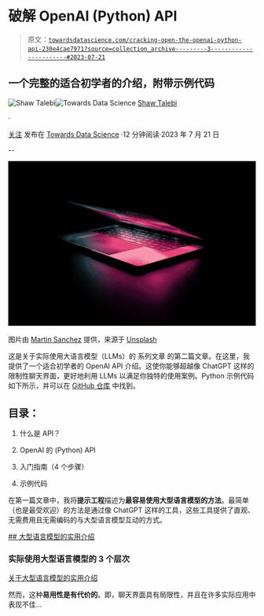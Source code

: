 # 破解 OpenAI (Python) API

> 原文：[`towardsdatascience.com/cracking-open-the-openai-python-api-230e4cae7971?source=collection_archive---------3-----------------------#2023-07-21`](https://towardsdatascience.com/cracking-open-the-openai-python-api-230e4cae7971?source=collection_archive---------3-----------------------#2023-07-21)

## **一个完整的适合初学者的介绍，附带示例代码**

[](https://shawhin.medium.com/?source=post_page-----230e4cae7971--------------------------------)![Shaw Talebi](https://shawhin.medium.com/?source=post_page-----230e4cae7971--------------------------------)[](https://towardsdatascience.com/?source=post_page-----230e4cae7971--------------------------------)![Towards Data Science](https://towardsdatascience.com/?source=post_page-----230e4cae7971--------------------------------) [Shaw Talebi](https://shawhin.medium.com/?source=post_page-----230e4cae7971--------------------------------)

·

[关注](https://medium.com/m/signin?actionUrl=https%3A%2F%2Fmedium.com%2F_%2Fsubscribe%2Fuser%2Ff3998e1cd186&operation=register&redirect=https%3A%2F%2Ftowardsdatascience.com%2Fcracking-open-the-openai-python-api-230e4cae7971&user=Shaw+Talebi&userId=f3998e1cd186&source=post_page-f3998e1cd186----230e4cae7971---------------------post_header-----------) 发布在 [Towards Data Science](https://towardsdatascience.com/?source=post_page-----230e4cae7971--------------------------------) ·12 分钟阅读·2023 年 7 月 21 日[](https://medium.com/m/signin?actionUrl=https%3A%2F%2Fmedium.com%2F_%2Fvote%2Ftowards-data-science%2F230e4cae7971&operation=register&redirect=https%3A%2F%2Ftowardsdatascience.com%2Fcracking-open-the-openai-python-api-230e4cae7971&user=Shaw+Talebi&userId=f3998e1cd186&source=-----230e4cae7971---------------------clap_footer-----------)

--

[](https://medium.com/m/signin?actionUrl=https%3A%2F%2Fmedium.com%2F_%2Fbookmark%2Fp%2F230e4cae7971&operation=register&redirect=https%3A%2F%2Ftowardsdatascience.com%2Fcracking-open-the-openai-python-api-230e4cae7971&source=-----230e4cae7971---------------------bookmark_footer-----------)![](img/2c856f26ccf574ede1e5d700f75668e9.png)

图片由 [Martin Sanchez](https://unsplash.com/@martinsanchez?utm_source=medium&utm_medium=referral) 提供，来源于 [Unsplash](https://unsplash.com/?utm_source=medium&utm_medium=referral)

这是关于实际使用大语言模型（LLMs）的 系列文章 的第二篇文章。在这里，我提供了一个适合初学者的 OpenAI API 介绍。这使你能够超越像 ChatGPT 这样的限制性聊天界面，更好地利用 LLMs 以满足你独特的使用案例。Python 示例代码如下所示，并可以在 [GitHub 仓库](https://github.com/ShawhinT/YouTube-Blog/tree/main/LLMs/openai-api) 中找到。

## 目录：

1.  什么是 API？

1.  OpenAI 的 (Python) API

1.  入门指南（4 个步骤）

1.  示例代码

在第一篇文章中，我将**提示工程**描述为**最容易使用大型语言模型的方法**。最简单（也是最受欢迎）的方法是通过像 ChatGPT 这样的工具，这些工具提供了直观、无需费用且无需编码的与大型语言模型互动的方式。

[## 大型语言模型的实用介绍](https://towardsdatascience.com/a-practical-introduction-to-llms-65194dda1148?source=post_page-----230e4cae7971--------------------------------)

### 实际使用大型语言模型的 3 个层次

[关于大型语言模型的实用介绍](https://towardsdatascience.com/a-practical-introduction-to-llms-65194dda1148?source=post_page-----230e4cae7971--------------------------------)

然而，这种**易用性是有代价的**。即，聊天界面具有局限性，并且在许多实际应用中表现不佳…
